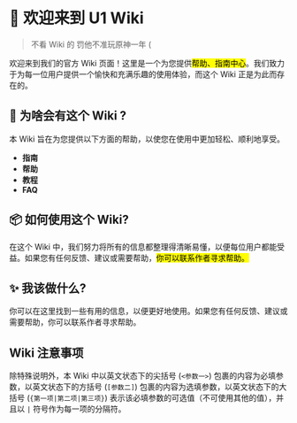 # 👋 欢迎来到 U1 Wiki

> 不看 Wiki 的 罚他不准玩原神一年 (

欢迎来到我们的官方 Wiki 页面！这里是一个为您提供<mark>帮助、指南中心</mark>。我们致力于为每一位用户提供一个愉快和充满乐趣的使用体验，而这个 Wiki 正是为此而存在的。

## **🔨 为啥会有这个 Wiki \?**

本 Wiki 旨在为您提供以下方面的帮助，以使您在使用中更加轻松、顺利地享受。

- **指南**
- **帮助**
- **教程**
- **FAQ**

## **📦 如何使用这个 Wiki\?**

在这个 Wiki 中，我们努力将所有的信息都整理得清晰易懂，以便每位用户都能受益。如果您有任何反馈、建议或需要帮助，<mark>你可以联系作者寻求帮助。</mark>

## **✨ 我该做什么\?**

你可以在这里找到一些有用的信息，以便更好地使用。如果您有任何反馈、建议或需要帮助，你可以联系作者寻求帮助。

## Wiki 注意事项

除特殊说明外，本 Wiki 中以英文状态下的尖括号 (`<参数一>`) 包裹的内容为必填参数，以英文状态下的方括号 (`[参数二]`) 包裹的内容为选填参数，以英文状态下的大括号 (`{第一项|第二项|第三项}`) 表示该必填参数的可选值（不可使用其他的值），并且以 `|` 符号作为每一项的分隔符。
